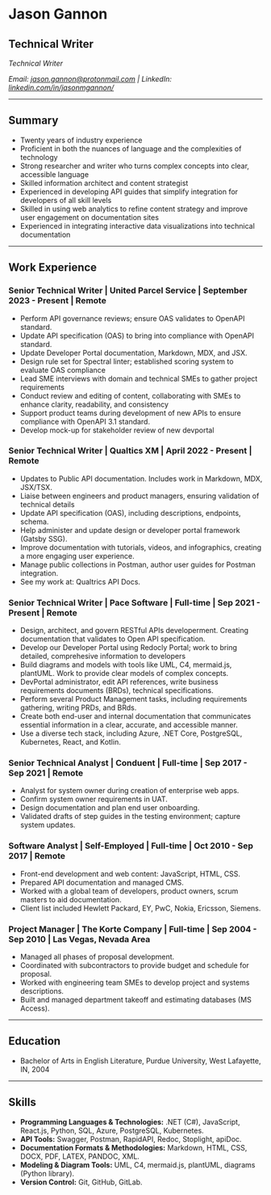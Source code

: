 # Jason Gannon

## Technical Writer

_Technical Writer_

_Email: [jason.gannon@protonmail.com](mailto:jason.gannon@protonmail.com) | LinkedIn: [linkedin.com/in/jasonmgannon/](https://www.linkedin.com/in/jasonmgannon/)_

---

## Summary

* Twenty years of industry experience
* Proficient in both the nuances of language and the complexities of technology
* Strong researcher and writer who turns complex concepts into clear, accessible language
* Skilled information architect and content strategist
* Experienced in developing API guides that simplify integration for developers of all skill levels
* Skilled in using web analytics to refine content strategy and improve user engagement on documentation sites
* Experienced in integrating interactive data visualizations into technical documentation
---

## Work Experience

### Senior Technical Writer | United Parcel Service | September 2023 - Present | Remote
* Perform API governance reviews; ensure OAS validates to OpenAPI standard.
* Update API specification (OAS) to bring into compliance with OpenAPI standard.
* Update Developer Portal documentation, Markdown, MDX, and JSX.
* Design rule set for Spectral linter; established scoring system to evaluate OAS compliance
* Lead SME interviews with domain and technical SMEs to gather project requirements
* Conduct review and editing of content, collaborating with SMEs to enhance clarity, readability, and consistency
* Support product teams during development of new APIs to ensure compliance with OpenAPI 3.1 standard.
* Develop mock-up for stakeholder review of new devportal

### Senior Technical Writer | Qualtics XM | April 2022 - Present | Remote
* Updates to Public API documentation. Includes work in Markdown, MDX, JSX/TSX.
* Liaise between engineers and product managers, ensuring validation of technical details
* Update API specification (OAS), including descriptions, endpoints, schema.
* Help administer and update design or developer portal framework (Gatsby SSG).
* Improve documentation with tutorials, videos, and infographics, creating a more engaging user experience.
* Manage public collections in Postman, author user guides for Postman integration.
* See my work at: Qualtrics API Docs.

### Senior Technical Writer | Pace Software | Full-time | Sep 2021 - Present | Remote
* Design, architect, and govern RESTful APIs developerment. Creating documentation that validates to Open API specification.
* Develop our Developer Portal using Redocly Portal; work to bring detailed, comprehesive information to developers
* Build diagrams and models with tools like UML, C4, mermaid.js, plantUML. Work to provide clear models of complex concepts.
* DevPortal administrator, edit API references, write business requirements documents (BRDs), technical specifications.
* Perform several Product Management tasks, including requirements gathering, writing PRDs, and BRds.
* Create both end-user and internal documentation that communicates essential information in a clear, accurate, and accessible manner.
* Use a diverse tech stack, including Azure, .NET Core, PostgreSQL, Kubernetes, React, and Kotlin.

### Senior Technical Analyst | Conduent | Full-time | Sep 2017 - Sep 2021 | Remote
* Analyst for system owner during creation of enterprise web apps.
* Confirm system owner requirements in UAT.
* Design documentation and plan end user onboarding.
* Validated drafts of step guides in the testing environment; capture system updates.

### Software Analyst | Self-Employed | Full-time | Oct 2010 - Sep 2017 | Remote
* Front-end development and web content: JavaScript, HTML, CSS.
* Prepared API documentation and managed CMS.
* Worked with a global team of developers, product owners, scrum masters to aid documentation.
* Client list included Hewlett Packard, EY, PwC, Nokia, Ericsson, Siemens.

### Project Manager | The Korte Company | Full-time | Sep 2004 - Sep 2010 | Las Vegas, Nevada Area
* Managed all phases of proposal development.
* Coordinated with subcontractors to provide budget and schedule for proposal.
* Worked with engineering team SMEs to develop project and systems descriptions.
* Built and managed department takeoff and estimating databases (MS Access).

---

## Education

* Bachelor of Arts in English Literature, Purdue University, West Lafayette, IN, 2004

---

## Skills

* **Programming Languages & Technologies:** .NET (C#), JavaScript, React.js, Python, SQL, Azure, PostgreSQL, Kubernetes.
* **API Tools:** Swagger, Postman, RapidAPI, Redoc, Stoplight, apiDoc.
* **Documentation Formats & Methodologies:** Markdown, HTML, CSS, DOCX, PDF, LATEX, PANDOC, XML.
* **Modeling & Diagram Tools:** UML, C4, mermaid.js, plantUML, diagrams (Python library).
* **Version Control:** Git, GitHub, GitLab.



<!---
jasongannon/jasongannon is a ✨ special ✨ repository because its `README.md` (this file) appears on your GitHub profile.
You can click the Preview link to take a look at your changes.
--->
